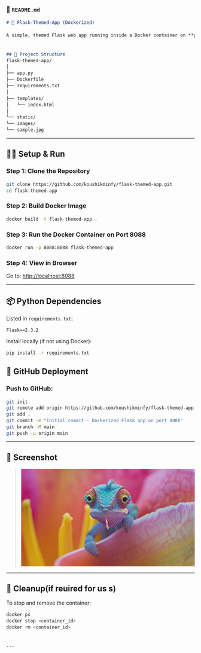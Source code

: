 ### 📘 `README.md`

```markdown
# 🐳 Flask-Themed-App (Dockerized)

A simple, themed Flask web app running inside a Docker container on **port 8088**, complete with static images and HTML templates.


## 📁 Project Structure
flask-themed-app/
│
├── app.py
├── Dockerfile
├── requirements.txt
│
├── templates/
│   └── index.html
│
└── static/
└── images/
└── sample.jpg

````

---

## 🧑‍💻 Setup & Run

### Step 1: Clone the Repository

```bash
git clone https://github.com/koushikminfy/flask-themed-app.git
cd flask-themed-app
````

### Step 2: Build Docker Image

```bash
docker build -t flask-themed-app .
```

### Step 3: Run the Docker Container on Port 8088

```bash
docker run -p 8088:8088 flask-themed-app
```

### Step 4: View in Browser

Go to: [http://localhost:8088](http://localhost:8088)

---

## 📦 Python Dependencies

Listed in `requirements.txt`:

```
Flask==2.3.2
```

Install locally (if not using Docker):

```bash
pip install -r requirements.txt
```
## 🐙 GitHub Deployment

### Push to GitHub:

```bash
git init
git remote add origin https://github.com/koushikminfy/flask-themed-app.git
git add .
git commit -m "Initial commit - Dockerized Flask app on port 8088"
git branch -M main
git push -u origin main
```

---

## 📸 Screenshot

> ![screenshot](static/images/sample.jpg)

---

## 🧼 Cleanup(if reuired for us s)

To stop and remove the container:

```bash
docker ps
docker stop <container_id>
docker rm <container_id>


---
